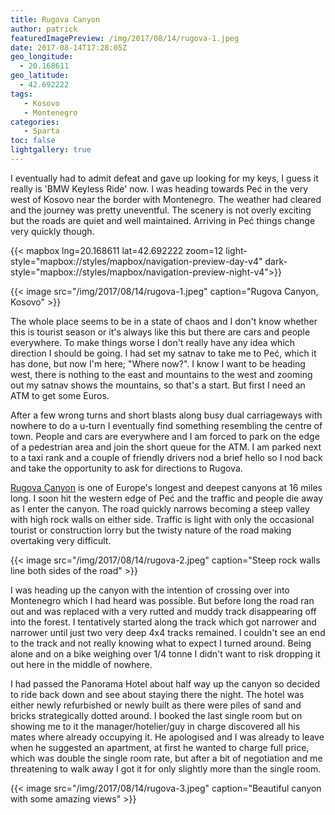 ```yaml
---
title: Rugova Canyon
author: patrick
featuredImagePreview: /img/2017/08/14/rugova-1.jpeg
date: 2017-08-14T17:28:05Z
geo_longitude:
  - 20.168611
geo_latitude:
  - 42.692222
tags:
   - Kosovo
   - Montenegro
categories:
   - Sparta
toc: false
lightgallery: true
---
```

I eventually had to admit defeat and gave up looking for my keys, I guess it really is 'BMW Keyless Ride' now. I was heading towards Peć in the very west of Kosovo near the border with Montenegro. The weather had cleared and the journey was pretty uneventful. The scenery is not overly exciting but the roads are quiet and well maintained. Arriving in Peć things change very quickly though.

<!--more-->

{{< mapbox lng=20.168611 lat=42.692222 zoom=12 light-style="mapbox://styles/mapbox/navigation-preview-day-v4" dark-style="mapbox://styles/mapbox/navigation-preview-night-v4">}}

{{< image src="/img/2017/08/14/rugova-1.jpeg" caption="Rugova Canyon, Kosovo" >}}

The whole place seems to be in a state of chaos and I don't know whether this is tourist season or it's always like this but there are cars and people everywhere. To make things worse I don't really have any idea which direction I should be going. I had set my satnav to take me to Peć, which it has done, but now I'm here; "Where now?". I know I want to be heading west, there is nothing to the east and mountains to the west and zooming out my satnav shows the mountains, so that's a start. But first I need an ATM to get some Euros.

After a few wrong turns and short blasts along busy dual carriageways with nowhere to do a u-turn I eventually find something resembling the centre of town. People and cars are everywhere and I am forced to park on the edge of a pedestrian area and join the short queue for the ATM. I am parked next to a taxi rank and a couple of friendly drivers nod a brief hello so I nod back and take the opportunity to ask for directions to Rugova.

[Rugova Canyon](https://en.wikipedia.org/wiki/Rugova_Canyon) is one of Europe's longest and deepest canyons at 16 miles long. I soon hit the western edge of Peć and the traffic and people die away as I enter the canyon. The road quickly narrows becoming a steep valley with high rock walls on either side. Traffic is light with only the occasional tourist or construction lorry but the twisty nature of the road making overtaking very difficult.

{{< image src="/img/2017/08/14/rugova-2.jpeg" caption="Steep rock walls line both sides of the road" >}}

I was heading up the canyon with the intention of crossing over into Montenegro which I had heard was possible. But before long the road ran out and was replaced with a very rutted and muddy track disappearing off into the forest. I tentatively started along the track which got narrower and narrower until just two very deep 4x4 tracks remained. I couldn't see an end to the track and not really knowing what to expect I turned around. Being alone and on a bike weighing over 1/4 tonne I didn't want to risk dropping it out here in the middle of nowhere.

I had passed the Panorama Hotel about half way up the canyon so decided to ride back down and see about staying there the night. The hotel was either newly refurbished or newly built as there were piles of sand and bricks strategically dotted around. I booked the last single room but on showing me to it the manager/hotelier/guy in charge discovered all his mates where already occupying it. He apologised and I was already to leave when he suggested an apartment, at first he wanted to charge full price, which was double the single room rate, but after a bit of negotiation and me threatening to walk away I got it for only slightly more than the single room.

{{< image src="/img/2017/08/14/rugova-3.jpeg" caption="Beautiful canyon with some amazing views" >}}
